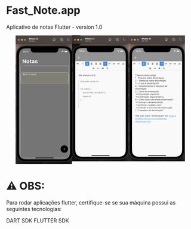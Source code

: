# Fast_Note.app
Aplicativo de notas Flutter - version 1.0

<div style="display: flex; justify-content: center;">
  <div style="width: 30%;">
    <img src="Pictures/onepic.png" style="max-width: 100%;" />
  </div>
  <div style="width: 30%;">
    <img src="Pictures/doispic.png" style="max-width: 100%;" />
  </div>
  <div style="width: 30%;">
    <img src="Pictures/tripic.png" style="max-width: 100%;" />
  </div>
</div>





# ⚠️ OBS:

Para rodar aplicações flutter, certifique-se se sua máquina possui as seguintes tecnologias:

DART SDK
FLUTTER SDK
